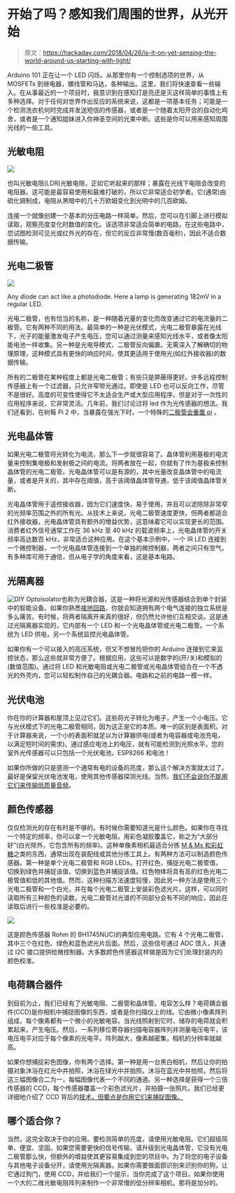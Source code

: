 # 开始了吗？感知我们周围的世界，从光开始

> 原文：<https://hackaday.com/2018/04/26/is-it-on-yet-sensing-the-world-around-us-starting-with-light/>

Arduino 101 正在让一个 LED 闪烁。从那里你有一个控制选项的世界，从 MOSFETs 到继电器，螺线管和马达，各种输出。这里，我们将快速查看一些输入。在从事最近的一个项目时，我意识到在感知灯是亮还是灭这样简单的事情上有多种选择。对于任何对世界作出反应的系统来说，这都是一项基本任务；可能是一个检测洗衣机何时完成并发送短信的传感器，或者是一个随着太阳开合的自动化鸡舍，或者是一个通知姐妹进入你神圣空间的光束中断。这些是你可以用来感知周围光线的一些工具。

## 光敏电阻

[![](img/4baff7cc25a9ac2fc5f1369d5f9ac6e3.png)](https://hackaday.com/wp-content/uploads/2018/04/photoresistor1-themed.jpg)

也叫光敏电阻(LDR)光敏电阻，正如它听起来的那样；暴露在光线下电阻会改变的电阻器。这可能是最容易使用和最难打破的，所以它非常适合初学者。它(通常)由硫化镉制成，电阻从黑暗中的几十万欧姆变化到光明中的几百欧姆。

连接一个就像创建一个基本的分压电路一样简单。然后，您可以在引脚上进行模拟读取，观察亮度变化时数值的变化。该选项非常适合简单的电路，在这些电路中，您试图检测可见光或红外光的存在，但它的反应非常慢(数百毫秒)，因此不适合数据传输。

## 光电二极管

![](img/9be36a57eec3dbc6345e42657031f98c.png)

Any diode can act like a photodiode. Here a lamp is generating 182mV in a regular LED.

光电二极管，也有恰当的名称，是一种随着光量的变化而改变通过它的电流量的二极管。它有两种不同的用法。最简单的一种是光伏模式，光电二极管暴露在光线下，光子的能量激发电子产生电压，您可以通过测量来感知光线水平，或者像太阳能电池一样收集。另一种是光电导模式，二极管反向偏置。无需深入了解确切的物理原理，这种模式具有更快的响应时间，使其更适用于使用光(如红外接收器)的数据传输。

所有的二极管在某种程度上都是光电二极管；有些只是屏蔽得更好。许多远程控制传感器上有一个过滤器，只允许窄带光通过。即使是 LED 也可以反向工作，尽管不是很好。高度的可变性使得它不太适合生产或大型应用程序，但是对于一次性的应用程序来说，它非常灵活。几年前，我们讨论过将 led 作为光传感器的想法。我们还看到，在树莓 Pi 2 中，当暴露在强光下时，一个特殊的[二极管会重置 pi](https://hackaday.com/2015/02/08/photonic-reset-of-the-raspberry-pi-2/) 。

## 光电晶体管

如果光电二极管将光转化为电流，那么下一步就很容易了。晶体管利用基极的电流量来控制集电极和发射极之间的电流。将两者放在一起，你就有了作为基极来控制晶体管的光电二极管。光电晶体管可以是有源的，其中光量改变晶体管中的电流量，或者是开关的，其中存在阈值，高于该阈值晶体管导通，低于该阈值晶体管关断。

光电晶体管用于遥控接收器，因为它们速度快，易于使用，并且可以滤除除非常窄的光频率范围之外的所有光。从技术上来说，光电二极管速度更快，但两者都适合红外接收器，光电晶体管具有额外的增益优势，这意味着它可以实现更长的范围。消费者红外信号通常工作在 36 kHz 至 40 kHz 的载波频率上，光电晶体管的开关频率高达数百 kHz，非常适合这种应用。在这个基本示例中，一个 IR LED 连接到一个微控制器，一个光电晶体管连接到一个单独的微控制器，两者之间只有空气。有多种库可用于通信，但从电子学的角度来看，这是基本电路。

## 光隔离器

![DIY Optoisolator](img/f9d63ffe325fca5b73eb5a5d34fc64e1.png)也称为光耦合器，这是一种将光源和光传感器结合到单个封装中的智能设备。如果你熟悉[接地回路](https://hackaday.com/2017/03/09/wtf-are-ground-loops/)，你就会知道拥有两个电气连接的独立系统是多么痛苦。有时候，将两者隔离开来真的很好，但仍然允许他们互相交谈。这是通过光隔离器实现的，它内部有一个 LED 和一个光电晶体管或光电二极管。一个系统为 LED 供电，另一个系统监控光电晶体管。

如果你有一个可以接入的高压系统，但又不想冒险把你的 Arduino 连接到它来监控状态，那么这些就非常方便了。根据应用，这些可以是数字的(开/关)和模拟的(数值范围)。通过将 LED 和光敏电阻或光电二极管或光电晶体管组合在一个不透光的外壳内，您可以轻松制作自己的光耦合器。电路和之前的电路一模一样。

## 光伏电池

你在你的计算器和屋顶上见过它们。这些将光子转化为电子，产生一个小电压。它与光伏模式下的光电二极管相同，因为这正是它的本质。唯一的区别是表面积。对于计算器来说，一个小的表面积就足以为计算器供电(或者为电容器或电池充电，以满足短时间的需求)。通过感应电池上的电压，就有可能检测到光照水平。您的室外光传感器可以只包括一个光伏电池，ESP8266 和电池！

如果你所做的只是感测一个通常有电的设备的亮度，那么这个解决方案就太过了。最好是保留光伏电池发电，使用其他传感器探测光线。当然，[我们不会说你不能用它们来传输低质量音频](https://hackaday.com/2018/04/06/chiptunes-on-a-solar-panel/)。

## 颜色传感器

仅仅检测光的存在有时是不够的。有时候你需要知道光是什么颜色。如果你在寻找一个特定的频率，你可以拿一个光敏电阻，用彩色凝胶覆盖它，称之为“大部分好”(白光除外，它包含所有的频率)。这种单像素相机最适合分拣 [M & Ms 和彩虹糖](https://hackaday.com/2017/02/06/mms-and-skittles-sorting-machine-is-both-entertainment-and-utility/)之类的东西，通常出现在装配线或其他分拣工具上。有两种方法可以制造颜色传感器。第一种是单个光电二极管和 RGB LEDs。打开红色，捕捉光电二极管值，切换到绿色并捕捉该值，切换到蓝色并捕捉该值。红色物体将具有高的红色光电二极管值和低的其他值。然而，这种扫描方法速度较慢，因此另一种方法是使用三个光电二极管和一个白光，并在每个光电二极管上安装彩色滤光片。这样，可以同时读取所有三种颜色的读数。光电二极管对光谱的不同部分会有不同的响应，因此在读取后进行一些校准是必要的。

![](img/4cb066de5f37d1b58d6119ee6f5a57c1.png)

这是颜色传感器 Rohm 的 BH1745NUC)的典型应用电路。它有 4 个光电二极管，其中三个在红色、绿色和蓝色滤光片后面。然后，这些信号通过 ADC 馈入，并通过 I2C 接口提供给微控制器。大多数颜色传感器这样做是因为它们处理封装内的颜色校准。

## 电荷耦合器件

到目前为止，我们已经有了光敏电阻、二极管和晶体管。电容怎么样？电荷耦合器件(CCD)是你相机中捕捉图像的东西，或者是你扫描仪上的线。它由微小像素阵列组成，每个像素都有一个微小的光敏电容。当光线照射到它时，储存的电荷就会积累起来，产生电压。然后，一系列移位寄存器扫描电容器阵列并测量电压电平，该电压电平对应于每个像素的光电平。阵列越大，像素越密集，相机的分辨率就越高。

如果你想捕捉彩色图像，你有两个选择。第一种是用一台黑白相机，然后让你的拍摄对象沐浴在红光中并拍照，沐浴在绿光中并拍照，沐浴在蓝光中并拍照，然后将这三幅图像合二为一，每幅图像代表一个不同的通道。另一种选择是获得一个三倍传感器的 CCD，每个传感器覆盖一个彩色滤光片，并拍摄一张照片。我们已经更详细地介绍了 CCD 背后的[技术，但要点是你用它们来捕捉图像。](https://hackaday.com/2017/02/07/the-megapixel-race-and-its-clear-winner/)

## 哪个适合你？

当然，这完全取决于你的应用。要检测简单的亮度，请使用光敏电阻。它们超级简单、便宜、坚固。如果您需要更快的信号传输，请升级到光电晶体管，它没有光电二极管那么快，但额外的增益使其更容易集成到您的项目中。为了将您的电子设备与其他电子设备分开，请使用光隔离器。如果你需要做面部识别来识别你的狗，让它通过狗门，使用 CCD，并给我们一个提示，当你完成了这个项目。如果你使用一个大的二维光敏电阻阵列来制作一个非常慢的低分辨率相机，那将是加分的。